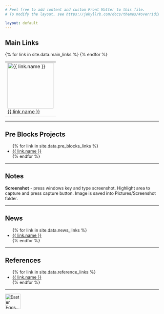 ```yaml
---
# Feel free to add content and custom Front Matter to this file.
# To modify the layout, see https://jekyllrb.com/docs/themes/#overriding-theme-defaults

layout: default
---
```

<h2>Main Links</h2>
<table>
<tr>
{% for link in site.data.main_links %}
  <td>
    <a href="{{ link.url }}" target="_blank">
      <img alt="{{ link.name }}" src="{{ site.baseurl }}/assets/images/{{ link.img }}" width="150px" height="auto">
      <br>
      {{ link.name }}
    </a>
  </td>
{% endfor %}
</tr>
</table>

<hr>

<h2>Pre Blocks Projects</h2>
<ul>
{% for link in site.data.pre_blocks_links %}
  <li>
    <a href="{{ link.url }}" target="_blank">
      {{ link.name }}
    </a>
  </li>
{% endfor %}
</ul>

<hr>

<h2>Notes</h2>
<p>
<b>Screenshot</b> - press windows key and type screenshot. Highlight area to capture and press capture button. Image is saved into Pictures/Screenshot folder.
</p>
<hr>

<h2>News</h2>
<ul>
{% for link in site.data.news_links %}
  <li>
    <a href="{{ link.url }}" target="_blank">
      {{ link.name }}
    </a>
  </li>
{% endfor %}
</ul>

<hr>

<h2>References</h2>
<ul>
{% for link in site.data.reference_links %}
  <li>
    <a href="{{ link.url }}" target="_blank">
      {{ link.name }}
    </a>
  </li>
{% endfor %}
</ul>

<hr>

<a href="{{ site.baseurl }}/easteregg" target="_blank">
    <img alt="Easter Eggs..." src="{{ site.baseurl }}/assets/images/easter-egg.png" width="50px" height="auto">
</a>
